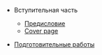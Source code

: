 - Вступительная часть

  - [Предисловие](prologue/foreword.md)	
  - [Cover page](cover.md)

- [Подготовительные работы](prepare/prepare.md)
